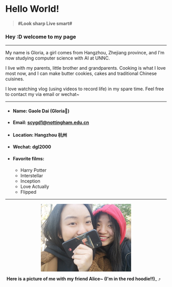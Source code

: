 # Hello World!

> #### #Look sharp Live smart#

### Hey :D welcome to my page 

------

My name is Gloria, a girl comes from Hangzhou, Zhejiang province,  and I'm now studying computer science with AI at UNNC. 

I live with my parents, little brother and grandparents.  Cooking is what I love most now, and I can make butter cookies, cakes and traditional Chinese cuisines. 

I love watching vlog (using videos to record life) in my spare time. Feel free to contact my via email or wechat~

------

- #### Name: Gaole Dai  (Gloria🐧)


- #### Email: [scygd1@nottingham.edu.cn](mailto:scygd1@nottingham.edu.cn)

- #### Location: Hangzhou 杭州

- #### Wechat: dgl2000

- #### Favorite films:

  * Harry Potter
  * Interstellar
  * Inception
  * Love Actually
  * Flipped

------



<center><img src="../images/with_my_friend.jpg" alt="pic with my friend" style="zoom:50%;" align="center" /></center>

​                  **Here is a picture of me with my friend Alice~ (I'm in the red hoodie!!)**_ :arrow_heading_up:

